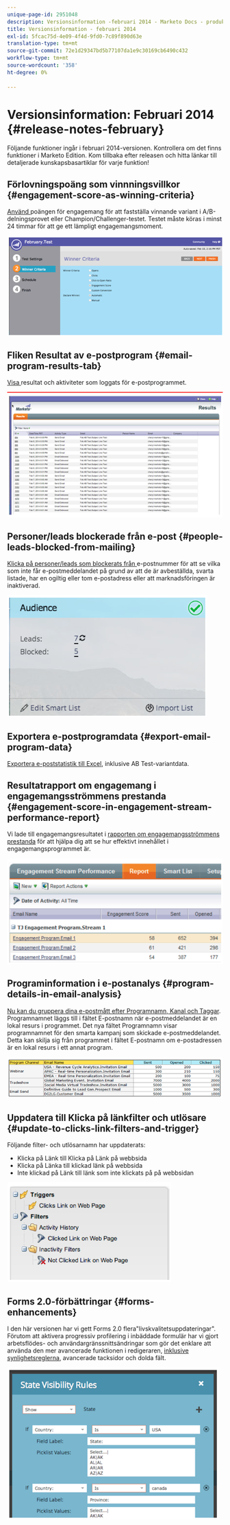 ```yaml
---
unique-page-id: 2951048
description: Versionsinformation -februari 2014 - Marketo Docs - produktdokumentation
title: Versionsinformation - februari 2014
exl-id: 5fcac75d-4e09-4f4d-9fd0-7c89f890d63e
translation-type: tm+mt
source-git-commit: 72e1d29347bd5b77107da1e9c30169cb6490c432
workflow-type: tm+mt
source-wordcount: '358'
ht-degree: 0%

---
```


# Versionsinformation: Februari 2014 {#release-notes-february}

Följande funktioner ingår i februari 2014-versionen. Kontrollera om det finns funktioner i Marketo Edition. Kom tillbaka efter releasen och hitta länkar till detaljerade kunskapsbasartiklar för varje funktion!

## Förlovningspoäng som vinnningsvillkor {#engagement-score-as-winning-criteria}

[Använd ](/help/marketo/product-docs/email-marketing/email-programs/email-program-actions/email-test-a-b-test/define-the-a-b-test-winner-criteria.md) poängen för engagemang för att fastställa vinnande variant i A/B-delningsprovet eller Champion/Challenger-testet. Testet måste köras i minst 24 timmar för att ge ett lämpligt engagemangsmoment.

![](assets/image2014-9-22-10-3a46-3a49.png)

## Fliken Resultat av e-postprogram {#email-program-results-tab}

[Visa ](/help/marketo/product-docs/email-marketing/email-programs/email-program-data/view-email-program-results.md) resultat och aktiviteter som loggats för e-postprogrammet.

![](assets/image2014-9-22-10-3a47-3a19.png)

## Personer/leads blockerade från e-post {#people-leads-blocked-from-mailing}

[Klicka på personer/leads som blockerats från ](/help/marketo/product-docs/email-marketing/email-programs/managing-people-in-email-programs/define-an-audience-with-a-smart-list.md) e-postnummer för att se vilka som inte får e-postmeddelandet på grund av att de är avbeställda, svarta listade, har en ogiltig eller tom e-postadress eller att marknadsföringen är inaktiverad.

![](assets/image2014-9-22-10-3a47-3a42.png)

## Exportera e-postprogramdata {#export-email-program-data}

[Exportera e-poststatistik till Excel](/help/marketo/product-docs/email-marketing/email-programs/email-program-data/export-email-program-dashboard-to-excel.md), inklusive AB Test-variantdata.

## Resultatrapport om engagemang i engagemangsströmmens prestanda {#engagement-score-in-engagement-stream-performance-report}

Vi lade till engagemangsresultatet i [rapporten om engagemangsströmmens prestanda](/help/marketo/product-docs/email-marketing/drip-nurturing/reports-and-notifications/engagement-stream-performance-report.md) för att hjälpa dig att se hur effektivt innehållet i engagemangsprogrammet är.

![](assets/image2014-9-22-10-3a50-3a36.png)

## Programinformation i e-postanalys {#program-details-in-email-analysis}

[Nu kan du gruppera dina e-postmått efter Programnamn, Kanal och Taggar](/help/marketo/product-docs/reporting/revenue-cycle-analytics/email-analysis/build-an-email-analysis-report-that-shows-program-information.md). Programnamnet läggs till i fältet E-postnamn när e-postmeddelandet är en lokal resurs i programmet. Det nya fältet Programnamn visar programnamnet för den smarta kampanj som skickade e-postmeddelandet. Detta kan skilja sig från programmet i fältet E-postnamn om e-postadressen är en lokal resurs i ett annat program.

![](assets/image2014-9-22-10-3a50-3a57.png)

## Uppdatera till Klicka på länkfilter och utlösare {#update-to-clicks-link-filters-and-trigger}

Följande filter- och utlösarnamn har uppdaterats:

* Klicka på Länk till Klicka på Länk på webbsida
* Klicka på Länka till klickad länk på webbsida
* Inte klickad på Länk till länk som inte klickats på på webbsidan

![](assets/image2014-9-22-10-3a51-3a31.png)

## Forms 2.0-förbättringar {#forms-enhancements}

I den här versionen har vi gett Forms 2.0 flera&quot;livskvalitetsuppdateringar&quot;. Förutom att aktivera progressiv profilering i inbäddade formulär har vi gjort arbetsflödes- och användargränssnittsändringar som gör det enklare att använda den mer avancerade funktionen i redigeraren, [inklusive synlighetsreglerna](/help/marketo/product-docs/demand-generation/forms/form-fields/dynamically-toggle-visibility-of-a-form-field.md), avancerade tacksidor och dolda fält.

![](assets/image2014-9-22-10-3a51-3a54.png)
